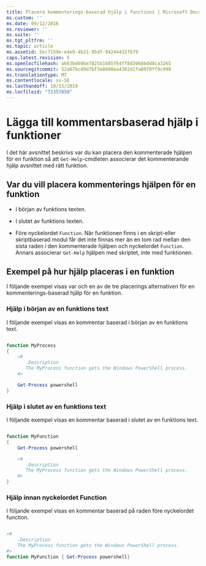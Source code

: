 ```yaml
---
title: Placera kommenterings-baserad hjälp i functions | Microsoft Docs
ms.custom: ''
ms.date: 09/12/2016
ms.reviewer: ''
ms.suite: ''
ms.tgt_pltfrm: ''
ms.topic: article
ms.assetid: 5ec7159e-e4e9-4b21-95df-94244432f679
caps.latest.revision: 5
ms.openlocfilehash: a663bd69be7825b1685f64ff8d3068bdd8ca3265
ms.sourcegitcommit: 52a67bcd9d7bf3e8600ea4302d1fa8970ff9c998
ms.translationtype: MT
ms.contentlocale: sv-SE
ms.lasthandoff: 10/15/2019
ms.locfileid: "72357850"
---
```

# <a name="placing-comment-based-help-in-functions"></a>Lägga till kommentarsbaserad hjälp i funktioner

I det här avsnittet beskrivs var du kan placera den kommenterade hjälpen för en funktion så att `Get-Help`-cmdleten associerar det kommenterande hjälp avsnittet med rätt funktion.

## <a name="where-to-place-comment-based-help-for-a-function"></a>Var du vill placera kommenterings hjälpen för en funktion

- I början av funktions texten.

- I slutet av funktions texten.

- Före nyckelordet `Function`. När funktionen finns i en skript-eller skriptbaserad modul får det inte finnas mer än en tom rad mellan den sista raden i den kommenterade hjälpen och nyckelordet `Function`. Annars associerar `Get-Help` hjälpen med skriptet, inte med funktionen.

## <a name="examples-of-help-placement-in-a-function"></a>Exempel på hur hjälp placeras i en funktion

 I följande exempel visas var och en av de tre placerings alternativen för en kommenterings-baserad hjälp för en funktion.

### <a name="help-at-the-beginning-of-a-function-body"></a>Hjälp i början av en funktions text

 I följande exempel visas en kommentar baserad i början av en funktions text.

```powershell

function MyProcess
{
    <#
       .Description
       The MyProcess function gets the Windows PowerShell process.
    #>

    Get-Process powershell
}

```

### <a name="help-at-the-end-of-a-function-body"></a>Hjälp i slutet av en funktions text

 I följande exempel visas en kommentar baserad i slutet av en funktions text.

```powershell

function MyFunction
{
    Get-Process powershell

    <#
       .Description
       The MyProcess function gets the Windows PowerShell process.
    #>
}

```

### <a name="help-before-the-function-keyword"></a>Hjälp innan nyckelordet Function

 I följande exempel visas en kommentar baserad på raden före nyckelordet function.

```powershell

<#
    .Description
    The MyProcess function gets the Windows PowerShell process.
#>
function MyFunction { Get-Process powershell}

```